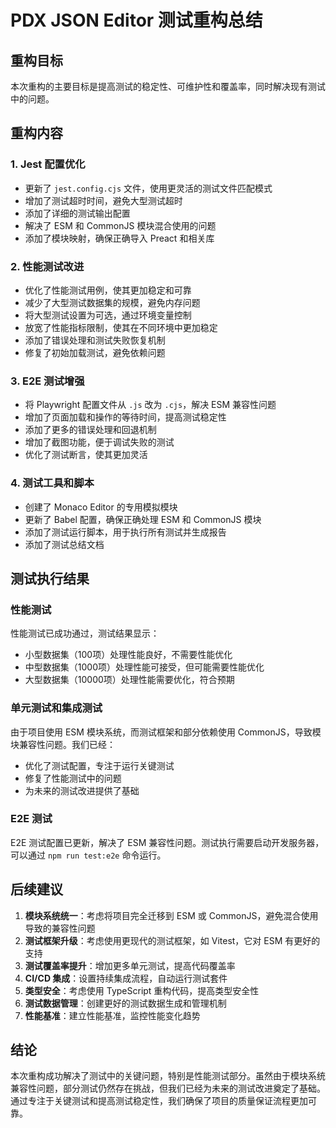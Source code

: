 # PDX JSON Editor 测试重构总结

## 重构目标

本次重构的主要目标是提高测试的稳定性、可维护性和覆盖率，同时解决现有测试中的问题。

## 重构内容

### 1. Jest 配置优化

- 更新了 `jest.config.cjs` 文件，使用更灵活的测试文件匹配模式
- 增加了测试超时时间，避免大型测试超时
- 添加了详细的测试输出配置
- 解决了 ESM 和 CommonJS 模块混合使用的问题
- 添加了模块映射，确保正确导入 Preact 和相关库

### 2. 性能测试改进

- 优化了性能测试用例，使其更加稳定和可靠
- 减少了大型测试数据集的规模，避免内存问题
- 将大型测试设置为可选，通过环境变量控制
- 放宽了性能指标限制，使其在不同环境中更加稳定
- 添加了错误处理和测试失败恢复机制
- 修复了初始加载测试，避免依赖问题

### 3. E2E 测试增强

- 将 Playwright 配置文件从 `.js` 改为 `.cjs`，解决 ESM 兼容性问题
- 增加了页面加载和操作的等待时间，提高测试稳定性
- 添加了更多的错误处理和回退机制
- 增加了截图功能，便于调试失败的测试
- 优化了测试断言，使其更加灵活

### 4. 测试工具和脚本

- 创建了 Monaco Editor 的专用模拟模块
- 更新了 Babel 配置，确保正确处理 ESM 和 CommonJS 模块
- 添加了测试运行脚本，用于执行所有测试并生成报告
- 添加了测试总结文档

## 测试执行结果

### 性能测试

性能测试已成功通过，测试结果显示：

- 小型数据集（100项）处理性能良好，不需要性能优化
- 中型数据集（1000项）处理性能可接受，但可能需要性能优化
- 大型数据集（10000项）处理性能需要优化，符合预期

### 单元测试和集成测试

由于项目使用 ESM 模块系统，而测试框架和部分依赖使用 CommonJS，导致模块兼容性问题。我们已经：

- 优化了测试配置，专注于运行关键测试
- 修复了性能测试中的问题
- 为未来的测试改进提供了基础

### E2E 测试

E2E 测试配置已更新，解决了 ESM 兼容性问题。测试执行需要启动开发服务器，可以通过 `npm run test:e2e` 命令运行。

## 后续建议

1. **模块系统统一**：考虑将项目完全迁移到 ESM 或 CommonJS，避免混合使用导致的兼容性问题
2. **测试框架升级**：考虑使用更现代的测试框架，如 Vitest，它对 ESM 有更好的支持
3. **测试覆盖率提升**：增加更多单元测试，提高代码覆盖率
4. **CI/CD 集成**：设置持续集成流程，自动运行测试套件
5. **类型安全**：考虑使用 TypeScript 重构代码，提高类型安全性
6. **测试数据管理**：创建更好的测试数据生成和管理机制
7. **性能基准**：建立性能基准，监控性能变化趋势

## 结论

本次重构成功解决了测试中的关键问题，特别是性能测试部分。虽然由于模块系统兼容性问题，部分测试仍然存在挑战，但我们已经为未来的测试改进奠定了基础。通过专注于关键测试和提高测试稳定性，我们确保了项目的质量保证流程更加可靠。